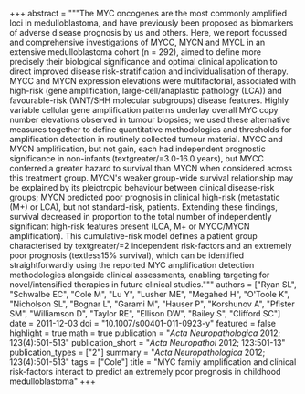 +++
abstract = """The MYC oncogenes are the most commonly amplified loci in medulloblastoma, and have previously been proposed as biomarkers of adverse disease prognosis by us and others. Here, we report focussed and comprehensive investigations of MYCC, MYCN and MYCL in an extensive medulloblastoma cohort (n = 292), aimed to define more precisely their biological significance and optimal clinical application to direct improved disease risk-stratification and individualisation of therapy. MYCC and MYCN expression elevations were multifactorial, associated with high-risk (gene amplification, large-cell/anaplastic pathology (LCA)) and favourable-risk (WNT/SHH molecular subgroups) disease features. Highly variable cellular gene amplification patterns underlay overall MYC copy number elevations observed in tumour biopsies; we used these alternative measures together to define quantitative methodologies and thresholds for amplification detection in routinely collected tumour material. MYCC and MYCN amplification, but not gain, each had independent prognostic significance in non-infants (textgreater/=3.0-16.0 years), but MYCC conferred a greater hazard to survival than MYCN when considered across this treatment group. MYCN's weaker group-wide survival relationship may be explained by its pleiotropic behaviour between clinical disease-risk groups; MYCN predicted poor prognosis in clinical high-risk (metastatic (M+) or LCA), but not standard-risk, patients. Extending these findings, survival decreased in proportion to the total number of independently significant high-risk features present (LCA, M+ or MYCC/MYCN amplification). This cumulative-risk model defines a patient group characterised by textgreater/=2 independent risk-factors and an extremely poor prognosis (textless15% survival), which can be identified straightforwardly using the reported MYC amplification detection methodologies alongside clinical assessments, enabling targeting for novel/intensified therapies in future clinical studies."""
authors = ["Ryan SL", "Schwalbe EC", "Cole M", "Lu Y", "Lusher ME", "Megahed H", "O'Toole K", "Nicholson SL", "Bognar L", "Garami M", "Hauser P", "Korshunov A", "Pfister SM", "Williamson D", "Taylor RE", "Ellison DW", "Bailey S", "Clifford SC"]
date = 2011-12-03
doi = "10.1007/s00401-011-0923-y"
featured = false
highlight = true
math = true
publication = "*Acta Neuropathologica* 2012; 123(4):501-513"
publication_short = "*Acta Neuropathol* 2012; 123:501-13"
publication_types = ["2"]
summary = "*Acta Neuropathologica* 2012; 123(4):501-513"
tags = ["Cole"]
title = "MYC family amplification and clinical risk-factors interact to predict an extremely poor prognosis in childhood medulloblastoma"
+++
